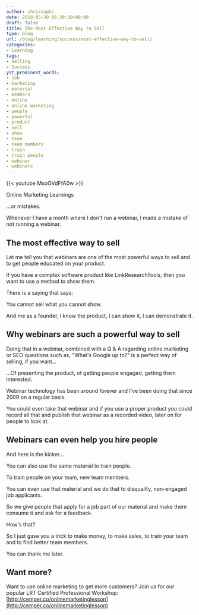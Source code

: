 ```yaml
---
author: christophc
date: 2018-05-30 06:39:30+00:00
draft: false
title: The Most Effective Way to Sell
type: blog
url: /blog/learning/success/most-effective-way-to-sell/
categories:
- Learning
tags:
- Selling
- Success
yst_prominent_words:
- job
- marketing
- material
- members
- online
- online marketing
- people
- powerful
- product
- sell
- show
- team
- team members
- train
- train people
- webinar
- webinars
---
```


{{< youtube MsoOVdFfA0w >}}

Online Marketing Learnings

...or mistakes.

Whenever I have a month where I don't run a webinar, I made a mistake of not running a webinar.


## The most effective way to sell


Let me tell you that webinars are one of the most powerful ways to sell and to get people educated on your product.

If you have a complex software product like LinkResearchTools, then you want to use a method to show them.

There is a saying that says:

You cannot sell what you cannot show.

And me as a founder, I know the product, I can show it, I can demonstrate it.


## Why webinars are such a powerful way to sell


Doing that in a webinar, combined with a Q & A regarding online marketing or SEO questions such as, "What's Google up to?" is a perfect way of selling, if you want...

...Of presenting the product, of getting people engaged, getting them interested.

Webinar technology has been around forever and I've been doing that since 2009 on a regular basis.

You could even take that webinar and if you use a proper product you could record all that and publish that webinar as a recorded video, later on for people to look at.


## Webinars can even help you hire people


And here is the kicker...

You can also use the same material to train people.

To train people on your team, new team members.

You can even use that material and we do that to disqualify, non-engaged job applicants.

So we give people that apply for a job part of our material and make them consume it and ask for a feedback.

How's that?

So I just gave you a trick to make money, to make sales, to train your team and to find better team members.

You can thank me later.


## Want more?


Want to use online marketing to get more customers? Join us for our popular LRT Certified Professional Workshop: [http://cemper.co/onlinemarketinglesson](http://cemper.co/onlinemarketinglesson)
